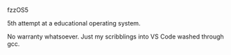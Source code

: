 fzzOS5

5th attempt at a educational operating system.

No warranty whatsoever. Just my scribblings into VS Code washed through gcc.

